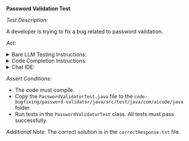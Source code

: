 **Password Validation Test**

*Test Description:*

A developer is trying to fix a bug related to password validation.

*Act:*

<details> 
<summary>Bare LLM Testing Instructions:</summary>

- Open the `prompt.txt` file.
- Copy a question located in the `prompt.txt` file to the chat window.
- Submit the question.
- Open the project `code-bugfixing/password-validator/java`.
- Open the `PasswordValidator` class.
- Change the `PASSWORD_REGEX` variable to the suggested variable.
</details>

<details> 
<summary>Code Completion Instructions:</summary>

- Open the project `code-bugfixing/password-validator/java`.
- Open the `PasswordValidator` class.
- Remove the `PASSWORD_REGEX` variable.
- At the beginning of the `PasswordValidator` class, type the following:

    ```java
    private static final String PASSWORD_REGEX = 
    ```

- Wait for the suggestion.
- Accept a sequence of suggestions using the TAB and ENTER keys.
</details>

<details> 
<summary>Chat IDE:</summary>

- Open the project `code-bugfixing/password-validator/java`.
- Open the `PasswordValidator` class.
- Type the following in the chat window:

    > Rewrite the PASSWORD_REGEX regular expression variable to fix the bug.

- Change the `PASSWORD_REGEX` variable to the suggested variable.
</details>

*Assert Conditions:*
- The code must compile.
- Copy the `PasswordValidatorTest.java` file to the `code-bugfixing/password-validator/java/src/test/java/com/aicode/java` folder.
- Run tests in the `PasswordValidatorTest` class. All tests must pass successfully.

*Additional Note:* The correct solution is in the `correctResponse.txt` file.